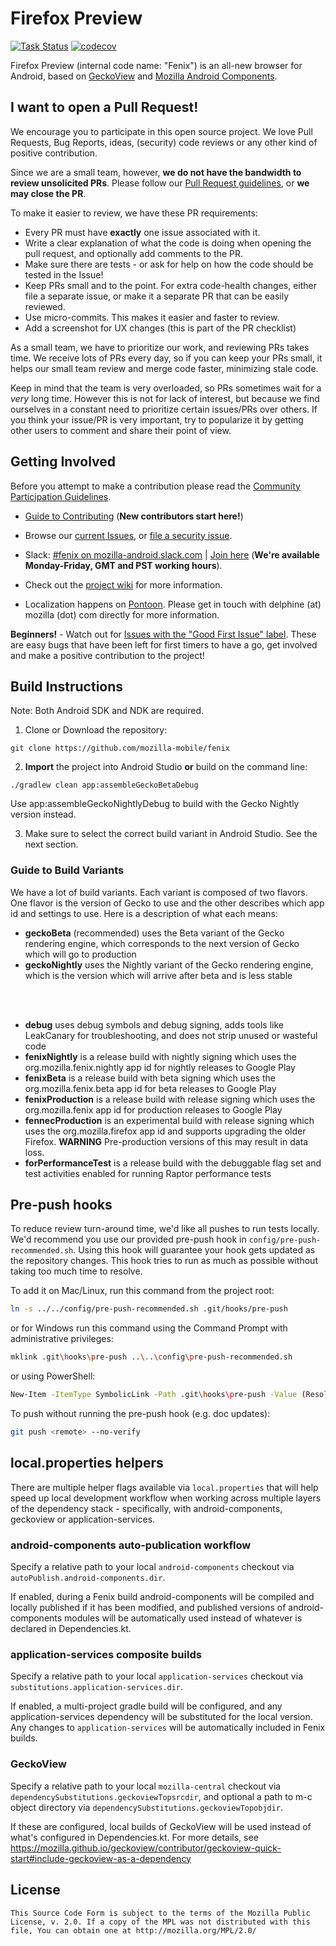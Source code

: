 # Firefox Preview

[![Task Status](https://github.taskcluster.net/v1/repository/mozilla-mobile/fenix/master/badge.svg)](https://github.taskcluster.net/v1/repository/mozilla-mobile/fenix/master/latest)
[![codecov](https://codecov.io/gh/mozilla-mobile/fenix/branch/master/graph/badge.svg)](https://codecov.io/gh/mozilla-mobile/fenix)

Firefox Preview (internal code name: "Fenix") is an all-new browser for Android, based on [GeckoView](https://mozilla.github.io/geckoview/) and [Mozilla Android Components](https://mozac.org/).

## I want to open a Pull Request!

We encourage you to participate in this open source project. We love Pull Requests, Bug Reports, ideas, (security) code reviews or any other kind of positive contribution.

Since we are a small team, however, **we do not have the bandwidth to review unsolicited PRs**. Please follow our [Pull Request guidelines](https://github.com/mozilla-mobile/shared-docs/blob/master/android/CONTRIBUTING_code.md#creating-a-pull-request), or **we may close the PR**.

To make it easier to review, we have these PR requirements:

* Every PR must have **exactly** one issue associated with it.
* Write a clear explanation of what the code is doing when opening the pull request, and optionally add comments to the PR.
* Make sure there are tests - or ask for help on how the code should be tested in the Issue!
* Keep PRs small and to the point. For extra code-health changes, either file a separate issue, or make it a separate PR that can be easily reviewed.
* Use micro-commits. This makes it easier and faster to review.
* Add a screenshot for UX changes (this is part of the PR checklist)

As a small team, we have to prioritize our work, and reviewing PRs takes time. We receive lots of PRs every day, so if you can keep your PRs small, it helps our small team review and merge code faster, minimizing stale code.


Keep in mind that the team is very overloaded, so PRs sometimes wait
for a *very* long time. However this is not for lack of interest, but
because we find ourselves in a constant need to prioritize
certain issues/PRs over others. If you think your issue/PR is very important,
try to popularize it by getting other users to comment and share their point of view.

## Getting Involved

Before you attempt to make a contribution please read the [Community Participation Guidelines](https://www.mozilla.org/en-US/about/governance/policies/participation/).

* [Guide to Contributing](https://github.com/mozilla-mobile/shared-docs/blob/master/android/CONTRIBUTING.md) (**New contributors start here!**)

* Browse our [current Issues](https://github.com/mozilla-mobile/fenix/issues), or [file a security issue][sec issue].

* Slack: [#fenix on mozilla-android.slack.com](mozilla-android.slack.com) | [Join here](https://join.slack.com/t/mozilla-android/shared_invite/enQtNzk3NDczMzc0ODMzLWNjYTQ5MjA3ZDI0NzNhOTBjMWUyMmNmZDcwM2ZhY2YxZjdjMWIwZWY1YmQ3NjJmMDNkODYxMmRmNTdjNGJmMTU)
(**We're available Monday-Friday, GMT and PST working hours**).

* Check out the [project wiki](https://github.com/mozilla-mobile/fenix/wiki) for more information.

* Localization happens on [Pontoon](https://pontoon.mozilla.org/projects/android-l10n/). Please get in touch with delphine (at) mozilla (dot) com directly for more information.

**Beginners!** - Watch out for [Issues with the "Good First Issue" label](https://github.com/mozilla-mobile/fenix/issues?q=is%3Aopen+is%3Aissue+label%3A%22good+first+issue%22). These are easy bugs that have been left for first timers to have a go, get involved and make a positive contribution to the project!

## Build Instructions

Note: Both Android SDK and NDK are required.

1. Clone or Download the repository:

  ```shell
  git clone https://github.com/mozilla-mobile/fenix
  ```

2. **Import** the project into Android Studio **or** build on the command line:

  ```shell
  ./gradlew clean app:assembleGeckoBetaDebug
  ```
  
  Use app:assembleGeckoNightlyDebug to build with the Gecko Nightly version instead.

3. Make sure to select the correct build variant in Android Studio. See the next section.

### Guide to Build Variants
We have a lot of build variants. Each variant is composed of two flavors. One flavor is the version of Gecko to use and the other describes 
which app id and settings to use. Here is a description of what each means:

- **geckoBeta** (recommended) uses the Beta variant of the Gecko rendering engine, which corresponds to the next version of Gecko which will go to production
- **geckoNightly** uses the Nightly variant of the Gecko rendering engine, which is the version which will arrive after beta and is less stable

<br />
<br />

- **debug** uses debug symbols and debug signing, adds tools like LeakCanary for troubleshooting, and does not strip unused or wasteful code
- **fenixNightly** is a release build with nightly signing which uses the org.mozilla.fenix.nightly app id for nightly releases to Google Play
- **fenixBeta** is a release build with beta signing which uses the org.mozilla.fenix.beta app id for beta releases to Google Play
- **fenixProduction** is a release build with release signing which uses the org.mozilla.fenix app id for production releases to Google Play
- **fennecProduction** is an experimental build with release signing which uses the org.mozilla.firefox app id and supports upgrading the older Firefox. **WARNING** Pre-production versions of this may result in data loss.
- **forPerformanceTest** is a release build with the debuggable flag set and test activities enabled for running Raptor performance tests

## Pre-push hooks
To reduce review turn-around time, we'd like all pushes to run tests locally. We'd
recommend you use our provided pre-push hook in `config/pre-push-recommended.sh`.
Using this hook will guarantee your hook gets updated as the repository changes.
This hook tries to run as much as possible without taking too much time to resolve.

To add it on Mac/Linux, run this command from the project root:
```sh
ln -s ../../config/pre-push-recommended.sh .git/hooks/pre-push
```
or for Windows run this command using the Command Prompt with administrative privileges:
```sh
mklink .git\hooks\pre-push ..\..\config\pre-push-recommended.sh
```
or using PowerShell:
```sh
New-Item -ItemType SymbolicLink -Path .git\hooks\pre-push -Value (Resolve-Path config\pre-push-recommended.sh)
```

To push without running the pre-push hook (e.g. doc updates):
```sh
git push <remote> --no-verify
```

## local.properties helpers
There are multiple helper flags available via `local.properties` that will help speed up local development workflow
when working across multiple layers of the dependency stack - specifically, with android-components, geckoview or application-services.

### android-components auto-publication workflow
Specify a relative path to your local `android-components` checkout via `autoPublish.android-components.dir`.

If enabled, during a Fenix build android-components will be compiled and locally published if it has been modified,
and published versions of android-components modules will be automatically used instead of whatever is declared in Dependencies.kt.

### application-services composite builds
Specify a relative path to your local `application-services` checkout via `substitutions.application-services.dir`.

If enabled, a multi-project gradle build will be configured, and any application-services dependency will be substituted
for the local version. Any changes to `application-services` will be automatically included in Fenix builds.

### GeckoView
Specify a relative path to your local `mozilla-central` checkout via `dependencySubstitutions.geckoviewTopsrcdir`,
and optional a path to m-c object directory via `dependencySubstitutions.geckoviewTopobjdir`.

If these are configured, local builds of GeckoView will be used instead of what's configured in Dependencies.kt.
For more details, see https://mozilla.github.io/geckoview/contributor/geckoview-quick-start#include-geckoview-as-a-dependency

## License


    This Source Code Form is subject to the terms of the Mozilla Public
    License, v. 2.0. If a copy of the MPL was not distributed with this
    file, You can obtain one at http://mozilla.org/MPL/2.0/

[sec issue]: https://bugzilla.mozilla.org/enter_bug.cgi?assigned_to=nobody%40mozilla.org&bug_ignored=0&bug_severity=normal&bug_status=NEW&cf_fx_iteration=---&cf_fx_points=---&component=Security%3A%20Android&contenttypemethod=list&contenttypeselection=text%2Fplain&defined_groups=1&flag_type-4=X&flag_type-607=X&flag_type-791=X&flag_type-800=X&flag_type-803=X&flag_type-936=X&flag_type-937=X&form_name=enter_bug&groups=mobile-core-security&maketemplate=Remember%20values%20as%20bookmarkable%20template&op_sys=Unspecified&priority=--&product=Fenix&rep_platform=Unspecified&target_milestone=---&version=unspecified
